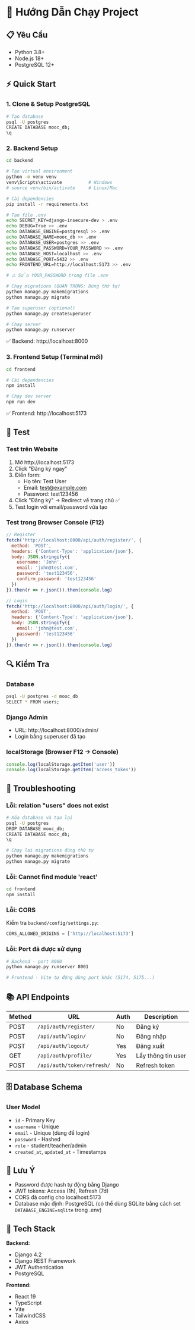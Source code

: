 # 🚀 Hướng Dẫn Chạy Project

## 📋 Yêu Cầu

- Python 3.8+
- Node.js 18+
- PostgreSQL 12+

## ⚡ Quick Start

### 1. Clone & Setup PostgreSQL

```bash
# Tạo database
psql -U postgres
CREATE DATABASE mooc_db;
\q
```

### 2. Backend Setup

```bash
cd backend

# Tạo virtual environment
python -m venv venv
venv\Scripts\activate          # Windows
# source venv/bin/activate     # Linux/Mac

# Cài dependencies
pip install -r requirements.txt

# Tạo file .env
echo SECRET_KEY=django-insecure-dev > .env
echo DEBUG=True >> .env
echo DATABASE_ENGINE=postgresql >> .env
echo DATABASE_NAME=mooc_db >> .env
echo DATABASE_USER=postgres >> .env
echo DATABASE_PASSWORD=YOUR_PASSWORD >> .env
echo DATABASE_HOST=localhost >> .env
echo DATABASE_PORT=5432 >> .env
echo FRONTEND_URL=http://localhost:5173 >> .env

# ⚠️ Sửa YOUR_PASSWORD trong file .env

# Chạy migrations (QUAN TRỌNG: Đúng thứ tự)
python manage.py makemigrations 
python manage.py migrate

# Tạo superuser (optional)
python manage.py createsuperuser

# Chạy server
python manage.py runserver
```

✅ Backend: http://localhost:8000

### 3. Frontend Setup (Terminal mới)

```bash
cd frontend

# Cài dependencies
npm install

# Chạy dev server
npm run dev
```

✅ Frontend: http://localhost:5173

## 🧪 Test

### Test trên Website

1. Mở http://localhost:5173
2. Click "Đăng ký ngay"
3. Điền form:
   - Họ tên: Test User
   - Email: test@example.com
   - Password: test123456
4. Click "Đăng ký" → Redirect về trang chủ ✅
5. Test login với email/password vừa tạo


### Test trong Browser Console (F12)

```javascript
// Register
fetch('http://localhost:8000/api/auth/register/', {
  method: 'POST',
  headers: {'Content-Type': 'application/json'},
  body: JSON.stringify({
    username: 'John',
    email: 'john@test.com',
    password: 'test123456',
    confirm_password: 'test123456'
  })
}).then(r => r.json()).then(console.log)

// Login
fetch('http://localhost:8000/api/auth/login/', {
  method: 'POST',
  headers: {'Content-Type': 'application/json'},
  body: JSON.stringify({
    email: 'john@test.com',
    password: 'test123456'
  })
}).then(r => r.json()).then(console.log)
```

## 🔍 Kiểm Tra

### Database
```bash
psql -U postgres -d mooc_db
SELECT * FROM users;
```

### Django Admin
- URL: http://localhost:8000/admin/
- Login bằng superuser đã tạo

### localStorage (Browser F12 → Console)
```javascript
console.log(localStorage.getItem('user'))
console.log(localStorage.getItem('access_token'))
```

## 🐛 Troubleshooting

### Lỗi: relation "users" does not exist

```bash
# Xóa database và tạo lại
psql -U postgres
DROP DATABASE mooc_db;
CREATE DATABASE mooc_db;
\q

# Chạy lại migrations đúng thứ tự
python manage.py makemigrations 
python manage.py migrate
```

### Lỗi: Cannot find module 'react'

```bash
cd frontend
npm install
```

### Lỗi: CORS

Kiểm tra `backend/config/settings.py`:
```python
CORS_ALLOWED_ORIGINS = ['http://localhost:5173']
```

### Lỗi: Port đã được sử dụng

```bash
# Backend - port 8000
python manage.py runserver 8001

# Frontend - Vite tự động dùng port khác (5174, 5175...)
```

## 📚 API Endpoints

| Method | URL | Auth | Description |
|--------|-----|------|-------------|
| POST | `/api/auth/register/` | No | Đăng ký |
| POST | `/api/auth/login/` | No | Đăng nhập |
| POST | `/api/auth/logout/` | Yes | Đăng xuất |
| GET | `/api/auth/profile/` | Yes | Lấy thông tin user |
| POST | `/api/auth/token/refresh/` | No | Refresh token |

## 🗄️ Database Schema

### User Model
- `id` - Primary Key
- `username` - Unique
- `email` - Unique (dùng để login)
- `password` - Hashed
- `role` - student/teacher/admin
- `created_at`, `updated_at` - Timestamps

## 📝 Lưu Ý

- Password được hash tự động bằng Django
- JWT tokens: Access (1h), Refresh (7d)
- CORS đã config cho localhost:5173
- Database mặc định: PostgreSQL (có thể dùng SQLite bằng cách set `DATABASE_ENGINE=sqlite` trong .env)

## 🎯 Tech Stack

**Backend:**
- Django 4.2
- Django REST Framework
- JWT Authentication
- PostgreSQL

**Frontend:**
- React 19
- TypeScript
- Vite
- TailwindCSS
- Axios

